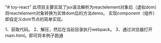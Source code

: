 "# toy-react" 
此项目主要实现了jsx语法解析为reactelement对象后（虚拟dom）将reactelement对象转换为实体dom后的方法demo。
实现component（组件）即自定义dom节点的简单实现。

1、获取代码。
2、解压，然后在当前目录执行webpack。
3、通过浏览器打开main.html。即可将本例子跑通
